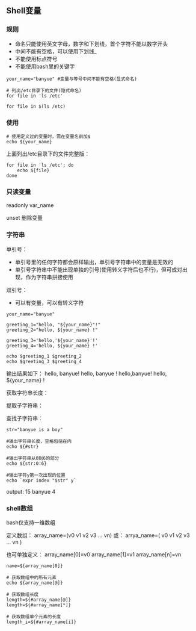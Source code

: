 ## Shell变量

### 规则

+ 命名只能使用英文字母，数字和下划线，首个字符不能以数字开头
+ 中间不能有空格，可以使用下划线_
+ 不能使用标点符号
+ 不能使用bash里的关键字

```shell
your_name="banyue" #变量与等号中间不能有空格(显式命名)

# 列出/etc目录下的文件(隐式命名)
for file in 'ls /etc'

for file in $(ls /etc)

```

### 使用

```shell
# 使用定义过的变量时，需在变量名前加$
echo ${your_name}
```


上面列出/etc目录下的文件完整版：

```shell
for file in 'ls /etc'; do
    echo ${file}
done
```

### 只读变量

readonly var_name

unset 删除变量

### 字符串

单引号：
+ 单引号里的任何字符都会原样输出，单引号字符串中的变量是无效的
+ 单引号字符串中不能出现单独的引号(使用转义字符后也不行)，但可成对出现，作为字符串拼接使用

双引号：
+ 可以有变量，可以有转义字符

```shell
your_name="banyue"

greeting_1="hello, "${your_name}"!"
greeting_2="hello, ${your_name} !"

greeting_3='hello,'${your_name}'!'
greeting_4='hello, ${your_name} !'

echo $greeting_1 $greeting_2
echo $greeting_3 $greeting_4
```

输出结果如下：
hello, banyue! hello, banyue !
hello,banyue! hello, ${your_name} !


获取字符串长度：


提取子字符串：


查找子字符串：

```shell                                                                             
str="banyue is a boy"

#输出字符串长度，空格包括在内
echo ${#str} 

#输出字符串从0到6的部分
echo ${str:0:6}

#输出字符y第一次出现的位置
echo `expr index "$str" y`

```
output:
15
banyue
4

### shell数组

bash仅支持一维数组

定义数组： array_name=(v0 v1 v2 v3 ... vn)
    或：
         arrya_name=(
             v0
             v1
             v2
             v3
             ...
             vn
         )

也可单独定义：
    array_name[0]=v0
    array_name[1]=v1
    array_name[n]=vn

```shell
name=${array_name[0]}

# 获取数组中的所有元素
echo ${array_name[@]}

# 获取数组长度
length=${#array_name[@]}
length=${#array_name[*]}

# 获取数组单个元素的长度
length_i=${#array_name[i]}
```